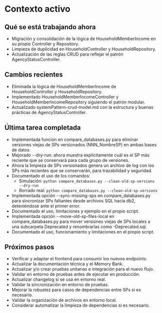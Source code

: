 # Contexto activo

## Qué se está trabajando ahora

- Migración y consolidación de la lógica de HouseholdMemberIncome en su propio Controller y Repository.
- Limpieza de duplicidad en HouseholdController y HouseholdRepository.
- Actualización de las reglas CRUD para reflejar el patrón AgencyStatusController.

## Cambios recientes

- Eliminada la lógica de HouseholdMemberIncome de HouseholdController y HouseholdRepository.
- Implementado HouseholdMemberIncomeController y HouseholdMemberIncomeRepository siguiendo el patrón modular.
- Actualizado systemPattern-crud-model.md con la estructura y buenas prácticas de AgencyStatusController.

## Última tarea completada

- Implementada función en compare_databases.py para eliminar versiones viejas de SPs versionados (NNN_NombreSP) en ambas bases de datos.
- Mejorado --dry-run: ahora muestra explícitamente cuál es el SP más reciente que se conservará para cada grupo de versiones.
- Ahora la limpieza de SPs versionados genera un archivo de log con los SPs más recientes que se conservarán, para trazabilidad y seguridad.
- Documentado el uso de los comandos:
  - Simulación: `python compare_databases.py --clean-old-sp-versions --dry-run`
  - Borrado real: `python compare_databases.py --clean-old-sp-versions`
- Implementada opción --sync-missing-sps en compare_databases.py para sincronizar SPs faltantes desde archivos SQL hacia db2, deteniéndose ante el primer error.
- Documentado el uso, limitaciones y ejemplo en el propio script.
- Implementada opción --move-old-sp-files-local en compare_databases.py para mover versiones viejas de SPs locales a una subcarpeta Deprecated y renombrarlas como -Deprecated.sql.
- Documentado el uso, funcionamiento y limitaciones en el propio script.

## Próximos pasos

- Verificar y adaptar el frontend para consumir los nuevos endpoints.
- Actualizar la documentación técnica y el Memory Bank.
- Actualizar y/o crear pruebas unitarias e integración para el nuevo flujo.
- Validar en entorno de pruebas antes de ejecutar en producción.
- Actualizar changelog si se usa en entorno real.
- Validar la sincronización en entorno de pruebas.
- Mejorar la robustez para casos de dependencias entre SPs si es necesario.
- Validar la organización de archivos en entorno local.
- Considerar automatizar la limpieza de dependencias si es necesario.
